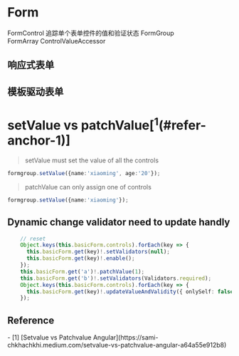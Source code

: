 # Form
FormControl  追踪单个表单控件的值和验证状态
FormGroup	
FormArray
ControlValueAccessor

## 响应式表单


## 模板驱动表单
 


# setValue vs patchValue[<sup>1</sup>(#refer-anchor-1)]
> setValue must set the value of all the controls
```ts
formgroup.setValue({name:'xiaoming', age:'20'});
```
> patchValue can only assign one of controls
```ts
formgroup.setValue({name:'xiaoming'});
```

## Dynamic change validator need to update handly
```ts
	// reset
    Object.keys(this.basicForm.controls).forEach(key => {
      this.basicForm.get(key)!.setValidators(null);
      this.basicForm.get(key)!.enable();
    });
    this.basicForm.get('a')!.patchValue(1);
    this.basicForm.get('b')!.setValidators(Validators.required);
    Object.keys(this.basicForm.controls).forEach(key => {
      this.basicForm.get(key)!.updateValueAndValidity({ onlySelf: false });
    });
```


## Reference
<div id="refer-anchor-1"></div>
- [1] [Setvalue vs Patchvalue Angular](https://sami-chkhachkhi.medium.com/setvalue-vs-patchvalue-angular-a64a55e912b8)